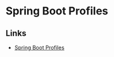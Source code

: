 # Spring Boot Profiles

## Links

- [Spring Boot Profiles](https://salithachathuranga94.medium.com/spring-boot-profiles-6f8b841cf11c)
